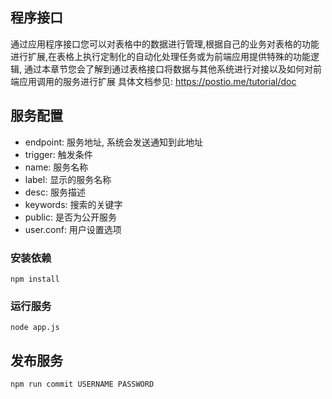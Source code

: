 ## 程序接口
通过应用程序接口您可以对表格中的数据进行管理,根据自己的业务对表格的功能进行扩展,在表格上执行定制化的自动化处理任务或为前端应用提供特殊的功能逻辑, 通过本章节您会了解到通过表格接口将数据与其他系统进行对接以及如何对前端应用调用的服务进行扩展
具体文档参见: https://postio.me/tutorial/doc

## 服务配置

* endpoint: 服务地址, 系统会发送通知到此地址
* trigger:  触发条件
* name: 服务名称
* label: 显示的服务名称
* desc: 服务描述
* keywords: 搜索的关键字
* public: 是否为公开服务
* user.conf: 用户设置选项

### 安装依赖

```
npm install 
```

### 运行服务

```
node app.js 
```

## 发布服务

```
npm run commit USERNAME PASSWORD
```